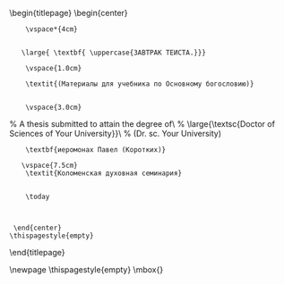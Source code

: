 \begin{titlepage}
    \begin{center}
    
        \vspace*{4cm}
        
        
       \large{ \textbf{ \uppercase{ЗАВТРАК ТЕИСТА.}}}

        \vspace{1.0cm}

        \textit{(Материалы для учебника по Основному богословию)}       
         

        \vspace{3.0cm}
        
 
%        A thesis submitted to attain the degree of\\
%        \large{\textsc{Doctor of Sciences of Your University}}\\ 
%        (Dr. sc. Your University)
        
         

        \textbf{иеромонах Павел (Коротких)}
       
       \vspace{7.5cm}    
        \textit{Коломенская духовная семинария}       
       
  
        \today
        
 
 
     \end{center}
    \thispagestyle{empty}
\end{titlepage} 

\newpage
\thispagestyle{empty}
\mbox{}
